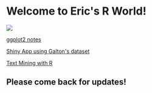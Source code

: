 # Welcome to Eric's R World!

![](http://d3gnp09177mxuh.cloudfront.net/tech-page-images/r.png)

[ggplot2 notes](https://privefl.github.io/R-presentation/ggplot2.html#1)

[Shiny App using Galton's dataset](https://eleakin.shinyapps.io/DDP3/)

[Text Mining with R](http://tidytextmining.com/)

## Please come back for updates!
